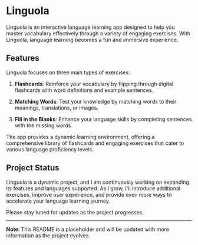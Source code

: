 # Linguola

Linguola is an interactive language learning app designed to help you master vocabulary effectively through a variety of engaging exercises. With Linguola, language learning becomes a fun and immersive experience.

## Features

Linguola focuses on three main types of exercises:

1. **Flashcards**: Reinforce your vocabulary by flipping through digital flashcards with word definitions and example sentences.

2. **Matching Words**: Test your knowledge by matching words to their meanings, translations, or images.

3. **Fill in the Blanks**: Enhance your language skills by completing sentences with the missing words.

The app provides a dynamic learning environment, offering a comprehensive library of flashcards and engaging exercises that cater to various language proficiency levels.

## Project Status

Linguola is a dynamic project, and I am continuously working on expanding its features and languages supported. As I grow, I'll introduce additional exercises, improve user experience, and provide even more ways to accelerate your language learning journey.

Please stay tuned for updates as the project progresses.

---

**Note**: This README is a placeholder and will be updated with more information as the project evolves.
